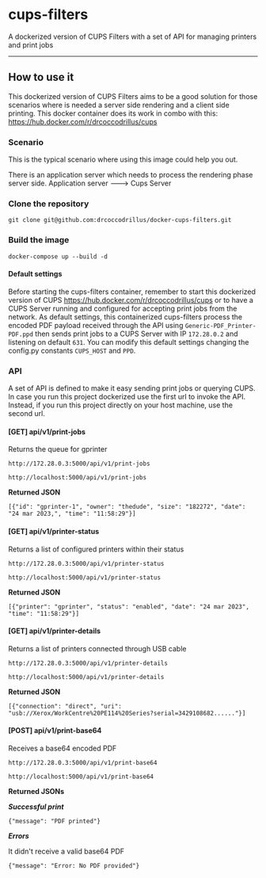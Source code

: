 # cups-filters

A dockerized version of CUPS Filters with a set of API for managing printers and print jobs

***

## How to use it

This dockerized version of CUPS Filters aims to be a good solution for those scenarios where is needed a server side rendering and a client side printing. This docker container does its work in combo with this: https://hub.docker.com/r/drcoccodrillus/cups

### Scenario

This is the typical scenario where using this image could help you out.

There is an application server which needs to process the rendering phase server side.
Application server ---> Cups Server


### Clone the repository

`git clone git@github.com:drcoccodrillus/docker-cups-filters.git`

### Build the image

`docker-compose up --build -d`

#### Default settings

Before starting the cups-filters container, remember to start this dockerized version of CUPS https://hub.docker.com/r/drcoccodrillus/cups or to have a CUPS Server running and configured for accepting print jobs from the network. As default settings, this containerized cups-filters process the encoded PDF payload received through the API using `Generic-PDF_Printer-PDF.ppd` then sends print jobs to a CUPS Server with IP `172.28.0.2` and listening on default `631`. You can modify this default settings changing the config.py constants `CUPS_HOST` and `PPD`.

### API

A set of API is defined to make it easy sending print jobs or querying CUPS. In case you run this project dockerized use the first url to invoke the API. Instead, if you run this project directly on your host machine, use the second url.

#### [GET] api/v1/print-jobs

Returns the queue for gprinter

`http://172.28.0.3:5000/api/v1/print-jobs`

`http://localhost:5000/api/v1/print-jobs`

**Returned JSON**
```
[{"id": "gprinter-1", "owner": "thedude", "size": "182272", "date": "24 mar 2023,", "time": "11:58:29"}]
```
#### [GET] api/v1/printer-status

Returns a list of configured printers within their status

`http://172.28.0.3:5000/api/v1/printer-status`

`http://localhost:5000/api/v1/printer-status`

**Returned JSON**
```
[{"printer": "gprinter", "status": "enabled", "date": "24 mar 2023", "time": "11:58:29"}]
```

#### [GET] api/v1/printer-details

Returns a list of printers connected through USB cable

`http://172.28.0.3:5000/api/v1/printer-details`

`http://localhost:5000/api/v1/printer-details`

**Returned JSON**
```
[{"connection": "direct", "uri": "usb://Xerox/WorkCentre%20PE114%20Series?serial=3429108682......"}]
```

#### [POST] api/v1/print-base64

Receives a base64 encoded PDF

`http://172.28.0.3:5000/api/v1/print-base64`

`http://localhost:5000/api/v1/print-base64`


**Returned JSONs**

***Successful print***

```
{"message": "PDF printed"}
```

***Errors***

It didn't receive a valid base64 PDF
```
{"message": "Error: No PDF provided"}
```
